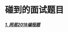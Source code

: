 # 碰到的面试题目
##### [1. 网易2018编程题](https://github.com/zhiyuan6666/Java/blob/master/%E9%9D%A2%E8%AF%95%E9%A2%98%E7%9B%AE/%E7%BD%91%E6%98%932018%E7%BC%96%E7%A8%8B%E9%A2%98.md "网易2018编程题")
